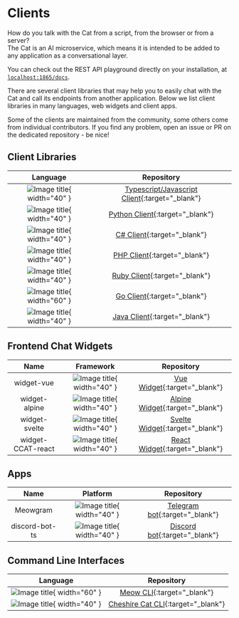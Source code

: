 # Clients

How do you talk with the Cat from a script, from the browser or from a server?  
The Cat is an AI microservice, which means it is intended to be added to any application as a conversational layer.

You can check out the REST API playground directly on your installation, at [`localhost:1865/docs`](http://localhost:1865/docs).

There are several client libraries that may help you to easily chat with the Cat and call its endpoints from another application.
Below we list client libraries in many languages, web widgets and client apps.

Some of the clients are maintained from the community, some others come from individual contributors. If you find any problem, open an issue or PR on the dedicated repository - be nice!

## Client Libraries

| Language                                                                                | Repository                                                                                         |
| :-------------------------------------------------------------------------------------: | :------------------------------------------------------------------------------------------------: |
| ![Image title](../../assets/img/clientlib/512px-Typescript_logo_2020.png){ width="40" } | [Typescript/Javascript Client](https://github.com/cheshire-cat-ai/api-client-ts){:target="_blank"} |
| ![Image title](../../assets/img/clientlib/1869px-Python-logo-notext.png){ width="40" }  | [Python Client](https://github.com/cheshire-cat-ai/api-client-py){:target="_blank"}                |
| ![Image title](../../assets/img/clientlib/1200px-Logo_C_sharp.png){ width="40" }        | [C# Client](https://github.com/cheshire-cat-ai/api-client-csharp){:target="_blank"}                |
| ![Image title](../../assets/img/clientlib/711px-PHP-logo.png){ width="40" }             | [PHP Client](https://github.com/AlboCode/ccatphp-sdk){:target="_blank"}                            |
| ![Image title](../../assets/img/clientlib/198px-Ruby_logo.png){ width="40" }            | [Ruby Client](https://github.com/Jhonnyr97/cheshire_cat_api){:target="_blank"}                     |
| ![Image title](../../assets/img/clientlib/Go_logo.png){ width="60" }                    | [Go Client](https://github.com/saniales/ccat-api){:target="_blank"}                                |
| ![Image title](../../assets/img/clientlib/Java_Logo.png){ width="40" }                  | [Java Client](https://github.com/matteobaccan/cheshire-cat-api-client-java){:target="_blank"}      |

## Frontend Chat Widgets

| Name              | Framework                                                              | Repository                                                                                         |
| :---------------: | :--------------------------------------------------------------------: | :------------------------------------------------------------------------------------------------: |
| widget-vue        | ![Image title](../../assets/img/clientlib/Vue.js.png){ width="40" }    | [Vue Widget](https://github.com/cheshire-cat-ai/widget-vue){:target="_blank"}                      |
| widget-alpine     | ![Image title](../../assets/img/clientlib/Alpine.js.png){ width="40" } | [Alpine Widget](https://github.com/cheshire-cat-ai/widget-alpine){:target="_blank"}                |
| widget-svelte     | ![Image title](../../assets/img/clientlib/Svelte.js.png){ width="40" } | [Svelte Widget](https://github.com/cheshire-cat-ai/widget-svelte){:target="_blank"}                |
| widget-CCAT-react | ![Image title](../../assets/img/clientlib/React.js.png){ width="40" }  | [React Widget](https://github.com/AndreaPesce2002/widget-CCAT-react){:target="_blank"}             |


## Apps

| Name           | Platform                                                                          | Repository                                                                         |
| :------------: | :-------------------------------------------------------------------------------: | :--------------------------------------------------------------------------------: |
| Meowgram       | ![Image title](../../assets/img/clientlib/2048px-Telegram_logo.png){ width="40" } | [Telegram bot](https://github.com/Pingdred/Meowgram){:target="_blank"}             |
| discord-bot-ts | ![Image title](../../assets/img/clientlib/discord.png){ width="40" }              | [Discord bot](https://github.com/cheshire-cat-ai/discord-bot-ts){:target="_blank"} |


## Command Line Interfaces

| Language                                                             | Repository                                                         |
| :-------------------------------------------------------------------:| :----------------------------------------------------------------: |
| ![Image title](../../assets/img/clientlib/Go_logo.png){ width="60" } | [Meow CLI](https://github.com/saniales/meow){:target="_blank"}     |
| ![Image title](../../assets/img/clientlib/1869px-Python-logo-notext.png){ width="40" } | [Cheshire Cat CLI](https://github.com/rmoscetti/cheshire-cat-ai-tools){:target="_blank"}     |